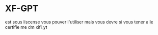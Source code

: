 # XF-GPT
est sous liscense vous pouver l'utiliser mais vous devre si vous tener a le certifie me dm xifi_yt
